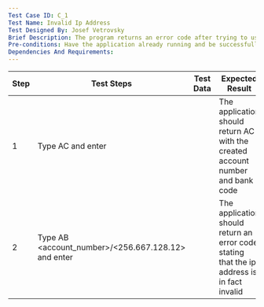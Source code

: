 ```yaml
---
Test Case ID: C_1
Test Name: Invalid Ip Address
Test Designed By: Josef Vetrovsky
Brief Description: The program returns an error code after trying to use an invalid ip address
Pre-conditions: Have the application already running and be successfully connected
Dependencies And Requirements:
---
```


| Step | Test Steps                                                      | Test Data | Expected Result                                                                            | Notes |
|------|-----------------------------------------------------------------|-----------|--------------------------------------------------------------------------------------------|-------|
| 1    | Type AC and enter                                               |           | The application should return AC with the created account number and bank code             |       |
| 2    | Type AB &lt;account_number&gt;/&lt;256.667.128.12&gt; and enter |           | The application should return an error code stating that the ip address is in fact invalid |       |
